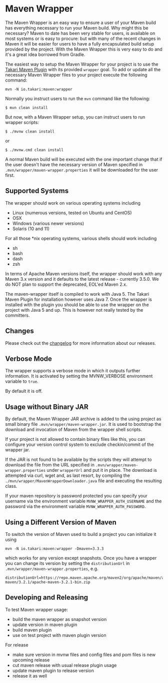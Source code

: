 # Maven Wrapper

The Maven Wrapper is an easy way to ensure a user of your Maven build has everything necessary to run your Maven build.
Why might this be necessary? Maven to date has been very stable for users, is available on most systems or is easy to
procure: but with many of the recent changes in Maven it will be easier for users to have a fully encapsulated build
setup provided by the project. With the Maven Wrapper this is very easy to do and it's a great idea borrowed from Gradle.

The easiest way to setup the Maven Wrapper for your project is to use the [Takari Maven Plugin][1] with its provided
`wrapper` goal. To add or update all the necessary Maven Wrapper files to your project execute the following command:

```
mvn -N io.takari:maven:wrapper
```

Normally you instruct users to run the `mvn` command like the following:

```
$ mvn clean install
```

But now, with a Maven Wrapper setup, you can instruct users to run wrapper scripts:

```
$ ./mvnw clean install
```

or

```
$ ./mvnw.cmd clean install
```

A normal Maven build will be executed with the one important change that if the user doesn't have the necessary version
of Maven specified in `.mvn/wrapper/maven-wrapper.properties` it will be downloaded for the user first.

## Supported Systems

The wrapper should work on various operating systems including

* Linux (numerous versions, tested on Ubuntu and CentOS)
* OSX
* Windows (various newer versions)
* Solaris (10 and 11)

For all those *nix operating systems, various shells should work including

* sh
* bash
* dash
* zsh

In terms of Apache Maven versions itself, the wrapper should work with any Maven 3.x version and it defaults to the
latest release - currently 3.5.0. We do NOT plan to support the deprecated, EOL'ed Maven 2.x.

The maven-wrapper itself is compiled to work with Java 5. The Takari Maven Plugin for installation however uses Java 7.
Once the wrapper is installed with the plugin you should be able to use the wrapper on the project with Java 5 and up.
This is however not really tested by the committers.

## Changes

Please check out the [changelog](./CHANGELOG.md) for more information about our releases.
 
## Verbose Mode

The wrapper supports a verbose mode in which it outputs further information. It
is activated by setting the MVNW_VERBOSE environment variable to `true`.

By default it is off.

## Usage without Binary JAR

By default, the Maven Wrapper JAR archive is added to the using project as small
binary file `.mvn/wrapper/maven-wrapper.jar`. It is used to bootstrap the download and
invocation of Maven from the wrapper shell scripts.

If your project is not allowed to contain binary files like this, you can
configure your version control system to exclude checkin/commit of the wrapper
jar.

If the JAR is not found to be available by the scripts they will attempt to
download the file from the URL specified in
`.mvn/wrapper/maven-wrapper.properties` under `wrapperUrl` and put it in place. The
download is attempted via curl, wget and, as last resort, by compiling the 
`./mvn/wrapper/MavenWrapperDownloader.java` file and executing the resulting class.

If your maven repository is password protected you can specify your username via the 
environment variable `MVNW_WRAPPER_AUTH_USERNAME` and the password via the environment
variable `MVNW_WRAPPER_AUTH_PASSWORD`.

## Using a Different Version of Maven

To switch the version of Maven used to build a project you can initialize it using 

```
mvn -N io.takari:maven:wrapper -Dmaven=3.3.3
```

which works for any version except snapshots. Once you have a wrapper you can change its version by setting the
`distributionUrl` in `.mvn/wrapper/maven-wrapper.properties`, e.g.

```
distributionUrl=https://repo.maven.apache.org/maven2/org/apache/maven/apache-maven/3.2.1/apache-maven-3.2.1-bin.zip
```

[1]: https://github.com/takari/takari-maven-plugin


## Developing and Releasing

To test Maven wrapper usage:

- build the maven wrapper as snapshot version
- update version in maven plugin
- build maven plugin
- use on test project with maven plugin version


For release

- make sure version in mvnw files and config files and pom files is new upcoming
  release
- cut maven release with usual release plugin usage
- update maven plugin to release version
- release it as well
